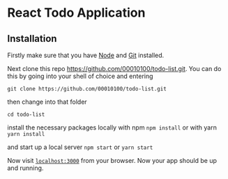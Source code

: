 # React Todo Application

## Installation

Firstly make sure that you have [Node](https://nodejs.org/en/download/) and [Git](https://git-scm.com/book/en/v2/Getting-Started-Installing-Git) installed.

Next clone this repo https://github.com/00010100/todo-list.git. You can do this by going into your shell of choice and entering
```
git clone https://github.com/00010100/todo-list.git
```
then change into that folder
```
cd todo-list
```

install the necessary packages locally with npm
``` npm install ``` or with yarn ``` yarn install ```

and start up a local server
``` npm start ``` or ``` yarn start ```

Now visit [`localhost:3000`](http://localhost:3000) from your browser. Now your app should be up and running.